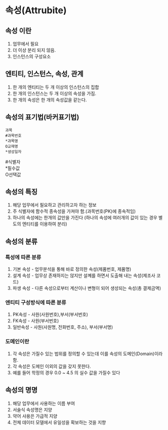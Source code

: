 # 속성(Attrubite)

## 속성 이란
1. 업무에서 필요
2. 더 이상 분리 되지 않음.
3. 인스턴스의 구성요소


## 엔티티, 인스턴스, 속성, 관계
1. 한 개의 엔티티는 두 개 이상의 인스턴스의 집합
2. 한 개의 인스턴스는 두 개 이상의 속성을 가짐.
3. 한 개의 속성은 한 개의 속성값을 같는다.

## 속성의 표기법(바커표기법)
```
과목
#과목번호
*과목명
O교재명
*생성일자
```

#식별자  
*필수값  
O선택값  

## 속성의 특징
1. 해당 업무에서 필요하고 관리하고자 하는 정보
2. 주 식별자에 함수적 종속성을 가져야 함.(과목번호(PK)에 종속적임)
3. 하나의 속성에는 한개의 값만을 가진다 (하나의 속성에 여러개의 값이 있는 경우 별도의 엔티티를 이용하여 분리)


## 속성의 분류

### 특성에 따른 분류
1. 기본 속성 - 업무분석을 통해 바로 정의한 속성(제품번호, 제품명)
2. 설계 속성 - 업무상 존재하지는 않지만 설꼐를 하면서 도출해 내는 속성(제조사 코드)
3. 파생 속성 - 다른 속성으로부터 계산이나 변형이 되어 생성되는 속성(총 결제금액)

### 엔티티 구성방식에 따른 분류
1. PK속성 - 사원(사원번호),부서(부서번호)
2. FK속성 - 사원(부서번호)
3. 일반속성 - 사원(사원명, 전화번호, 주소), 부서(부서명)

### 도메인이란
1. 각 속성은 가질수 있는 법위를 정의할 수 있는데 이를 속성의 도메인(Domain)이라 함.
2. 각 속성은 도메인 이외의 값을 갖지 못한다.
3. 예를 들어 학정의 경우 0.0 ~ 4.5 의 실수 값을 가질수 있다


## 속성의 명명
1. 해당 업무에서 사용하는 이름 부여
2. 서술식 속성명은 지양
3. 약어 사용은 가급적 지양
4. 전체 데이터 모델에서 유일성을 확보하는 것을 지향

